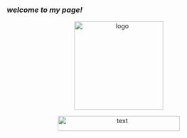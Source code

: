 <p align="center">
    <h3><b><i>welcome to my page!</i></b></h3>
</p>

<p align="center">
    <img alt="logo" src="https://i.ibb.co/85FgQzY/Moon-Runes.png" width="200" height="200" />
</p>

<p align="center">
    <img alt="text" src="https://i.ibb.co/4S0qS8h/NameText.png" width="274" height="34" />
</p>
